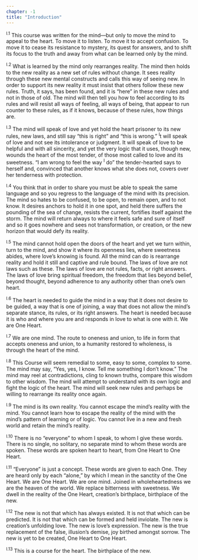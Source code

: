 ```yaml
---
chapter: -1
title: "Introduction"
---
```


<sup>I.1</sup> This course was written for the mind—but only to move the
mind to appeal to the heart. To move it to listen. To move it to accept
confusion. To move it to cease its resistance to mystery, its quest for
answers, and to shift its focus to the truth and away from what can be
learned only by the mind.

<sup>I.2</sup> What is learned by the mind only rearranges reality. The
mind then holds to the new reality as a new set of rules without change.
It sees reality through these new mental constructs and calls this way
of seeing new. In order to support its new reality it must insist that
others follow these new rules. Truth, it says, has been found, and it is
“here” in these new rules and not in those of old. The mind will then
tell you how to feel according to its rules and will resist all ways of
feeling, all ways of being, that appear to run counter to these rules,
as if it knows, because of these rules, how things are.

<sup>I.3</sup> The mind will speak of love and yet hold the heart
prisoner to its new rules, new laws, and still say “this is right” and
“this is wrong.” <sup>I</sup>t will speak of love and not see its
intolerance or judgment. It will speak of love to be helpful and with
all sincerity, and yet the very logic that it uses, though new, wounds
the heart of the most tender, of those most called to love and its
sweetness. “I am wrong to feel the way <sup>I</sup> do” the
tender-hearted says to herself and, convinced that another knows what
she does not, covers over her tenderness with protection.

<sup>I.4</sup> You think that in order to share you must be able to
speak the same language and so you regress to the language of the mind
with its precision. The mind so hates to be confused, to be open, to
remain open, and to not know. It desires anchors to hold it in one spot,
and held there suffers the pounding of the sea of change, resists the
current, fortifies itself against the storm. The mind will return always
to where it feels safe and sure of itself and so it goes nowhere and
sees not transformation, or creation, or the new horizon that would defy
its reality.

<sup>I.5</sup> The mind cannot hold open the doors of the heart and yet
we turn within, turn to the mind, and show it where its openness lies,
where sweetness abides, where love’s knowing is found. All the mind can
do is rearrange reality and hold it still and captive and rule bound.
The laws of love are not laws such as these. The laws of love are not
rules, facts, or right answers.  The laws of love bring spiritual
freedom, the freedom that lies beyond belief, beyond thought, beyond
adherence to any authority other than one’s own heart.

<sup>I.6</sup> The heart is needed to guide the mind in a way that it
does not desire to be guided, a way that is one of joining, a way that
does not allow the mind’s separate stance, its rules, or its right
answers. The heart is needed because it is who and where you are and
responds in love to what is one with it. We are One Heart.

<sup>I.7</sup> We are one mind. The route to oneness and union, to life
in form that accepts oneness and union, to a humanity restored to
wholeness, is through the heart of the mind.

<sup>I.8</sup> This Course will seem remedial to some, easy to some,
complex to some. The mind may say, “Yes, yes, I know. Tell me something
I don’t know.” The mind may reel at contradictions, cling to known
truths, compare this wisdom to other wisdom. The mind will attempt to
understand with its own logic and fight the logic of the heart. The mind
will seek new rules and perhaps be willing to rearrange its reality once
again.

<sup>I.9</sup> The mind is its own reality. You cannot escape the mind’s
reality with the mind. You cannot learn how to escape the reality of the
mind with the mind’s pattern of learning or of logic. You cannot live in
a new and fresh world and retain the mind’s reality.

<sup>I.10</sup> There is no “everyone” to whom I speak, to whom I give
these words.  There is no single, no solitary, no separate mind to whom
these words are spoken. These words are spoken heart to heart, from One
Heart to One Heart.

<sup>I.11</sup> “Everyone” is just a concept. These words are given to
each One.  They are heard only by each “alone,” by which I mean in the
sanctity of the One Heart. We are One Heart. We are one mind. Joined in
wholeheartedness we are the heaven of the world. We replace bitterness
with sweetness. We dwell in the reality of the One Heart, creation’s
birthplace, birthplace of the new.

<sup>I.12</sup> The new is not that which has always existed. It is not
that which can be predicted. It is not that which can be formed and held
inviolate.  The new is creation’s unfolding love. The new is love’s
expression. The new is the true replacement of the false, illusion’s
demise, joy birthed amongst sorrow. The new is yet to be created, One
Heart to One Heart.

<sup>I.13</sup> This is a course for the heart. The birthplace of the
new.

